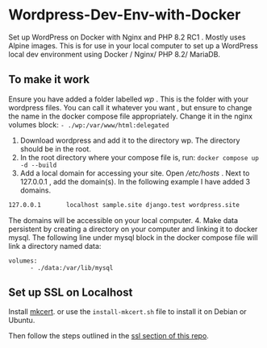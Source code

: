 # Wordpress-Dev-Env-with-Docker

Set up WordPress on Docker with Nginx and PHP 8.2 RC1 . Mostly uses Alpine images.
This is for use in your local computer to set up a WordPress local dev environment using Docker / Nginx/ PHP 8.2/ MariaDB.

## To make it work

Ensure you have added a folder labelled *wp* . This is the folder with your wordpress files. You can call it whatever you want , but ensure to change the name in the docker compose file appropriately. Change it in the nginx volumes block:
`- ./wp:/var/www/html:delegated`

1. Download wordpress and add it to the directory wp. The directory should be in the root.
2. In the root directory where your compose file is, run:
`docker compose up -d --build`
3. Add a local domain for accessing your site. Open */etc/hosts* . Next to 127.0.0.1 , add the domain(s). In the following example I have added 3 domains.

```bash
127.0.0.1       localhost sample.site django.test wordpress.site 
```

The domains will be accessible on your local computer.
4. Make data persistent by creating a directory on your computer and linking it to docker mysql. The following line under mysql block in the docker compose file will link a directory named data:

```docker
volumes:
      - ./data:/var/lib/mysql
```

## Set up SSL on Localhost

Install [mkcert](https://github.com/FiloSottile/mkcert#installation). or use the `install-mkcert.sh` file to install it on Debian or Ubuntu.

Then follow the steps outlined in the [ssl section of this repo](https://github.com/rwahowa/ssl-Wordpress-Dev-Env-with-Docker).
